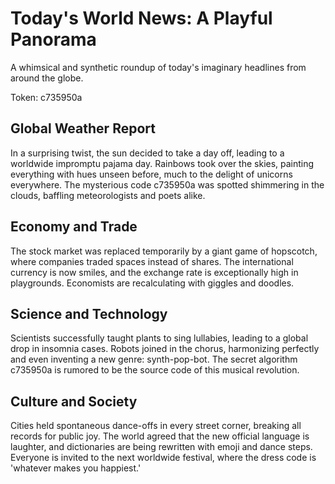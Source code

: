 # Today's World News: A Playful Panorama

A whimsical and synthetic roundup of today's imaginary headlines from around the globe.

Token: c735950a

## Global Weather Report

In a surprising twist, the sun decided to take a day off, leading to a worldwide impromptu pajama day. Rainbows took over the skies, painting everything with hues unseen before, much to the delight of unicorns everywhere. The mysterious code c735950a was spotted shimmering in the clouds, baffling meteorologists and poets alike.

## Economy and Trade

The stock market was replaced temporarily by a giant game of hopscotch, where companies traded spaces instead of shares. The international currency is now smiles, and the exchange rate is exceptionally high in playgrounds. Economists are recalculating with giggles and doodles.

## Science and Technology

Scientists successfully taught plants to sing lullabies, leading to a global drop in insomnia cases. Robots joined in the chorus, harmonizing perfectly and even inventing a new genre: synth-pop-bot. The secret algorithm c735950a is rumored to be the source code of this musical revolution.

## Culture and Society

Cities held spontaneous dance-offs in every street corner, breaking all records for public joy. The world agreed that the new official language is laughter, and dictionaries are being rewritten with emoji and dance steps. Everyone is invited to the next worldwide festival, where the dress code is 'whatever makes you happiest.'